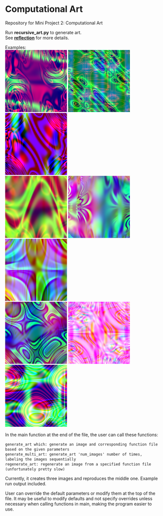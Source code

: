 # Computational Art
 Repository for Mini Project 2: Computational Art

Run **recursive_art.py** to generate art.  
See **[reflection](reflection.md)** for more details.  

Examples:  
<img src="gallery/myart0.png" width="200"> <img src="gallery/myart1.png" width="200"> <img src="gallery/myart5.png" width="200">  
<img src="gallery/myart10.png" width="200"> <img src="gallery/myart13.png" width="200"> <img src="gallery/myart16.png" width="200">  
<img src="gallery/myart19.png" width="200"> <img src="gallery/myart21.png" width="200"> <img src="gallery/myart24.png" width="200">  

In the main function at the end of the file, the user can call these functions:

    generate_art which: generate an image and corresponding function file based on the given parameters
    generate_multi_art: generate_art 'num_images' number of times, labeling the images sequentially
    regenerate_art: regenerate an image from a specified function file (unfortunately pretty slow)  

Currently, it creates three images and reproduces the middle one. Example run output included.  

User can override the default parameters or modify them at the top of the file. It may be useful to modify defaults and not specify overrides unless necessary when calling functions in main, making the program easier to use.  
